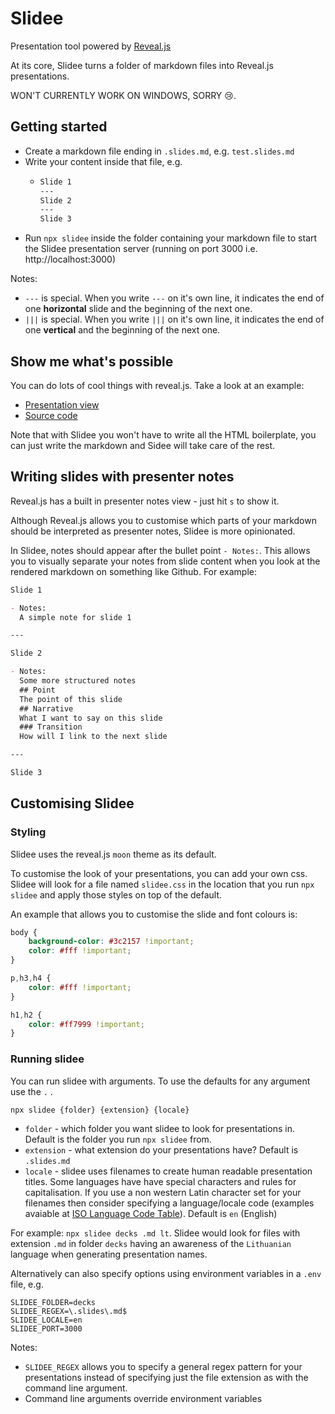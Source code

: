 # Slidee
Presentation tool powered by [Reveal.js](https://revealjs.com/)

At its core, Slidee turns a folder of markdown files into Reveal.js presentations.

WON'T CURRENTLY WORK ON WINDOWS, SORRY 😢.

## Getting started
- Create a markdown file ending in `.slides.md`, e.g. `test.slides.md`
- Write your content inside that file, e.g.
  - ```md
    Slide 1
    ---
    Slide 2 
    ---
    Slide 3
    ```
- Run `npx slidee` inside the folder containing your markdown file to start the Slidee presentation server (running on port 3000 i.e. http://localhost:3000)

Notes:
- `---` is special. When you write `---` on it's own line, it indicates the end of one **horizontal** slide and the beginning of the next one.
- `|||` is special. When you write `|||` on it's own line, it indicates the end of one **vertical** and the beginning of the next one.

## Show me what's possible
You can do lots of cool things with reveal.js. Take a look at an example:
- [Presentation view](https://mklilley.github.io/slidee/examples/markdown/)
- [Source code](https://github.com/mklilley/slidee/blob/main/examples/index.html)

Note that with Slidee you won't have to write all the HTML boilerplate, you can just write the markdown and Sidee will take care of the rest.


## Writing slides with presenter notes
Reveal.js has a built in presenter notes view - just hit `s` to show it.

Although Reveal.js allows you to customise which parts of your markdown should be interpreted as presenter notes, Slidee is more opinionated.

In Slidee, notes should appear after the bullet point `- Notes:`. This allows you to visually separate your notes from slide content when you look at the rendered markdown on something like Github. For example:

```md
Slide 1

- Notes:
  A simple note for slide 1

---

Slide 2 

- Notes:
  Some more structured notes
  ## Point
  The point of this slide 
  ## Narrative
  What I want to say on this slide 
  ### Transition
  How will I link to the next slide

---

Slide 3
```


## Customising Slidee 

### Styling
Slidee uses the reveal.js `moon` theme as its default.

To customise the look of your presentations, you can add your own css. Slidee will look for a file named `slidee.css` in the location that you run `npx slidee` and apply those styles on top of the default.

An example that allows you to customise the slide and font colours is:
```css
body {
    background-color: #3c2157 !important;
    color: #fff !important;
}

p,h3,h4 {
    color: #fff !important;
}

h1,h2 {
    color: #ff7999 !important;
}
```

### Running slidee
You can run slidee with arguments. To use the defaults for any argument use the `.` .

`npx slidee {folder} {extension} {locale}`

- `folder` - which folder you want slidee to look for presentations in. Default is the folder you run `npx slidee` from.
- `extension` - what extension do your presentations have? Default is `.slides.md`
- `locale` - slidee uses filenames to create human readable presentation titles. Some languages have have special characters and rules for capitalisation. If you use a non western Latin character set for your filenames then consider specifying a language/locale code (examples avaiable at [ISO Language Code Table](http://www.lingoes.net/en/translator/langcode.htm)). Default is `en` (English)

For example: `npx slidee decks .md lt`. Slidee would look for files with extension `.md` in folder `decks` having an awareness of the `Lithuanian` language when generating presentation names.

Alternatively can also specify options using environment variables in a `.env` file, e.g. 
```
SLIDEE_FOLDER=decks
SLIDEE_REGEX=\.slides\.md$
SLIDEE_LOCALE=en
SLIDEE_PORT=3000
```

Notes:
- `SLIDEE_REGEX` allows you to specify a general regex pattern for your presentations instead of specifying just the file extension as with the command line argument.
- Command line arguments override environment variables